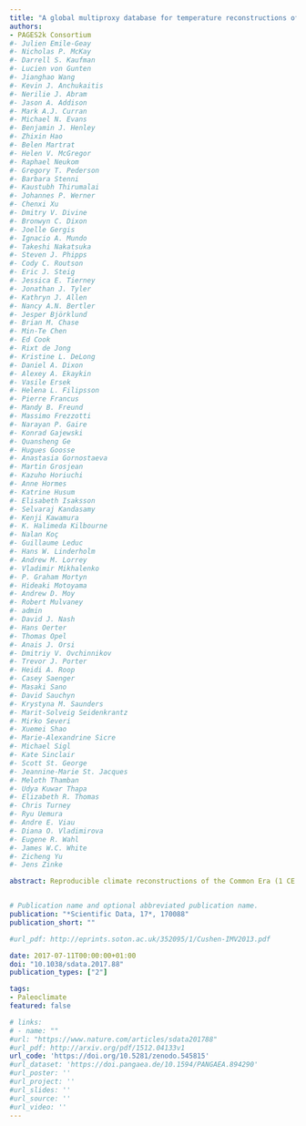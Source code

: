 ```yaml
---
title: "A global multiproxy database for temperature reconstructions of the Common Era"
authors:
- PAGES2k Consortium
#- Julien Emile-Geay
#- Nicholas P. McKay
#- Darrell S. Kaufman
#- Lucien von Gunten
#- Jianghao Wang
#- Kevin J. Anchukaitis
#- Nerilie J. Abram
#- Jason A. Addison
#- Mark A.J. Curran
#- Michael N. Evans
#- Benjamin J. Henley
#- Zhixin Hao
#- Belen Martrat
#- Helen V. McGregor
#- Raphael Neukom
#- Gregory T. Pederson
#- Barbara Stenni
#- Kaustubh Thirumalai
#- Johannes P. Werner
#- Chenxi Xu
#- Dmitry V. Divine
#- Bronwyn C. Dixon
#- Joelle Gergis
#- Ignacio A. Mundo
#- Takeshi Nakatsuka
#- Steven J. Phipps
#- Cody C. Routson
#- Eric J. Steig
#- Jessica E. Tierney
#- Jonathan J. Tyler
#- Kathryn J. Allen
#- Nancy A.N. Bertler
#- Jesper Björklund
#- Brian M. Chase
#- Min-Te Chen
#- Ed Cook
#- Rixt de Jong
#- Kristine L. DeLong
#- Daniel A. Dixon
#- Alexey A. Ekaykin
#- Vasile Ersek
#- Helena L. Filipsson
#- Pierre Francus
#- Mandy B. Freund
#- Massimo Frezzotti
#- Narayan P. Gaire
#- Konrad Gajewski
#- Quansheng Ge
#- Hugues Goosse
#- Anastasia Gornostaeva
#- Martin Grosjean
#- Kazuho Horiuchi
#- Anne Hormes
#- Katrine Husum
#- Elisabeth Isaksson
#- Selvaraj Kandasamy
#- Kenji Kawamura
#- K. Halimeda Kilbourne
#- Nalan Koç
#- Guillaume Leduc
#- Hans W. Linderholm
#- Andrew M. Lorrey
#- Vladimir Mikhalenko
#- P. Graham Mortyn
#- Hideaki Motoyama
#- Andrew D. Moy
#- Robert Mulvaney
#- admin
#- David J. Nash
#- Hans Oerter
#- Thomas Opel
#- Anais J. Orsi
#- Dmitriy V. Ovchinnikov
#- Trevor J. Porter
#- Heidi A. Roop
#- Casey Saenger
#- Masaki Sano
#- David Sauchyn
#- Krystyna M. Saunders
#- Marit-Solveig Seidenkrantz
#- Mirko Severi
#- Xuemei Shao
#- Marie-Alexandrine Sicre
#- Michael Sigl
#- Kate Sinclair
#- Scott St. George
#- Jeannine-Marie St. Jacques
#- Meloth Thamban
#- Udya Kuwar Thapa
#- Elizabeth R. Thomas
#- Chris Turney
#- Ryu Uemura
#- Andre E. Viau
#- Diana O. Vladimirova
#- Eugene R. Wahl
#- James W.C. White
#- Zicheng Yu
#- Jens Zinke

abstract: Reproducible climate reconstructions of the Common Era (1 CE to present) are key to placing industrial-era warming into the context of natural climatic variability. Here we present a community-sourced database of temperature-sensitive proxy records from the PAGES2k initiative. The database gathers 692 records from 648 locations, including all continental regions and major ocean basins. The records are from trees, ice, sediment, corals, speleothems, documentary evidence, and other archives. They range in length from 50 to 2000 years, with a median of 547 years, while temporal resolution ranges from biweekly to centennial. Nearly half of the proxy time series are significantly correlated with HadCRUT4.2 surface temperature over the period 1850–2014. Global temperature composites show a remarkable degree of coherence between high- and low-resolution archives, with broadly similar patterns across archive types, terrestrial versus marine locations, and screening criteria. The database is suited to investigations of global and regional temperature variability over the Common Era, and is shared in the Linked Paleo Data (LiPD) format, including serializations in Matlab, R and Python.


# Publication name and optional abbreviated publication name.
publication: "*Scientific Data, 17*, 170088"
publication_short: ""

#url_pdf: http://eprints.soton.ac.uk/352095/1/Cushen-IMV2013.pdf

date: 2017-07-11T00:00:00+01:00
doi: "10.1038/sdata.2017.88"
publication_types: ["2"]

tags:
- Paleoclimate
featured: false

# links:
# - name: ""
#url: "https://www.nature.com/articles/sdata201788"
#url_pdf: http://arxiv.org/pdf/1512.04133v1
url_code: 'https://doi.org/10.5281/zenodo.545815'
#url_dataset: 'https://doi.pangaea.de/10.1594/PANGAEA.894290'
#url_poster: ''
#url_project: ''
#url_slides: ''
#url_source: ''
#url_video: ''
---
```

